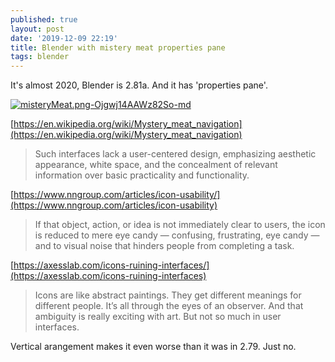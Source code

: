 ```yaml
---
published: true
layout: post
date: '2019-12-09 22:19'
title: Blender with mistery meat properties pane
tags: blender 
---
```

It's almost 2020, Blender is 2.81a. And it has 'properties pane'.

[![misteryMeat.png-Ojgwj14AAWz82So-md](https://images.weserv.nl/?url=https://i.imgur.com/LoUl6wg.png)](https://images.weserv.nl/?url=https://i.imgur.com/LoUl6wg.png)

[https://en.wikipedia.org/wiki/Mystery_meat_navigation](https://en.wikipedia.org/wiki/Mystery_meat_navigation)

> Such interfaces lack a user-centered design, emphasizing aesthetic appearance, white space, and the concealment of relevant information over basic practicality and functionality.

[https://www.nngroup.com/articles/icon-usability/](https://www.nngroup.com/articles/icon-usability)

> If that object, action, or idea is not immediately clear to users, the icon is reduced to mere eye candy — confusing, frustrating, eye candy — and to visual noise that hinders people from completing a task.

[https://axesslab.com/icons-ruining-interfaces/](https://axesslab.com/icons-ruining-interfaces)

> Icons are like abstract paintings. They get different meanings for different people. It’s all through the eyes of an observer. And that ambiguity is really exciting with art. But not so much in user interfaces.

Vertical arangement makes it even worse than it was in 2.79. Just no.
